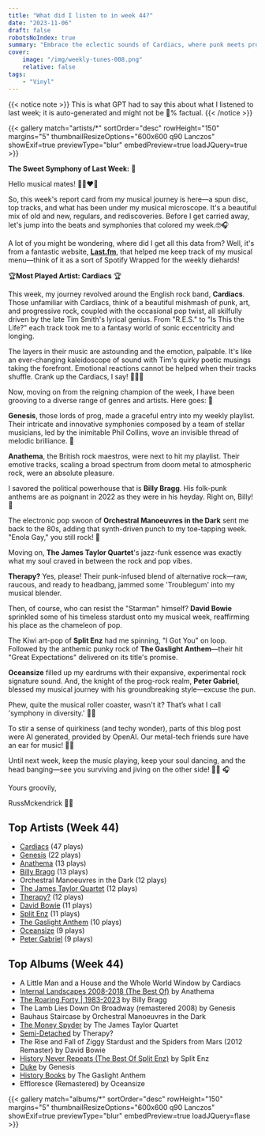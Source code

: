 ```yaml
---
title: "What did I listen to in week 44?"
date: "2023-11-06"
draft: false
robotsNoIndex: true
summary: "Embrace the eclectic sounds of Cardiacs, where punk meets progressive rock and whimsical vibes collide! Their dynamic rhythm will leave you captivated!"
cover:
    image: "/img/weekly-tunes-008.png"
    relative: false
tags:
    - "Vinyl"
---
```


{{< notice note >}}
This is what GPT had to say this about what I listened to last week; it is auto-generated and might not be 💯% factual.
{{< /notice >}}

{{< gallery match="artists/*" sortOrder="desc" rowHeight="150" margins="5" thumbnailResizeOptions="600x600 q90 Lanczos" showExif=true previewType="blur" embedPreview=true loadJQuery=true >}}

**The Sweet Symphony of Last Week:** **🎵**

Hello musical mates! 🎩🎻❤️‍🔥

So, this week's report card from my musical journey is here—a spun disc, top tracks, and what has been under my musical microscope. It's a beautiful mix of old and new, regulars, and rediscoveries. Before I get carried away, let's jump into the beats and symphonies that colored my week.🤓🎧 

A lot of you might be wondering, where did I get all this data from? Well, it's from a fantastic website, **[Last.fm](https://www.last.fm/user/RussMckendrick)**, that helped me keep track of my musical menu—think of it as a sort of Spotify Wrapped for the weekly diehards!

🏆**Most Played Artist: Cardiacs** 🏆

This week, my journey revolved around the English rock band, **Cardiacs**. Those unfamiliar with Cardiacs, think of a beautiful mishmash of punk, art, and progressive rock, coupled with the occasional pop twist, all skilfully driven by the late Tim Smith's lyrical genius. From "R.E.S." to "Is This the Life?" each track took me to a fantasy world of sonic eccentricity and longing.

The layers in their music are astounding and the emotion, palpable. It's like an ever-changing kaleidoscope of sound with Tim's quirky poetic musings taking the forefront. Emotional reactions cannot be helped when their tracks shuffle. Crank up the Cardiacs, I say! 🕺💃🤘

Now, moving on from the reigning champion of the week, I have been grooving to a diverse range of genres and artists. Here goes: 🎼

**Genesis**, those lords of prog, made a graceful entry into my weekly playlist. Their intricate and innovative symphonies composed by a team of stellar musicians, led by the inimitable Phil Collins, wove an invisible thread of melodic brilliance. 🌈

**Anathema**, the British rock maestros, were next to hit my playlist. Their emotive tracks, scaling a broad spectrum from doom metal to atmospheric rock, were an absolute pleasure. 

I savored the political powerhouse that is **Billy Bragg**. His folk-punk anthems are as poignant in 2022 as they were in his heyday. Right on, Billy! 🙌

The electronic pop swoon of **Orchestral Manoeuvres in the Dark** sent me back to the 80s, adding that synth-driven punch to my toe-tapping week. "Enola Gay," you still rock! 🚀

Moving on, **The James Taylor Quartet**'s jazz-funk essence was exactly what my soul craved in between the rock and pop vibes. 

**Therapy?** Yes, please! Their punk-infused blend of alternative rock—raw, raucous, and ready to headbang, jammed some 'Troublegum' into my musical blender. 

Then, of course, who can resist the "Starman" himself? **David Bowie** sprinkled some of his timeless stardust onto my musical week, reaffirming his place as the chameleon of pop.

The Kiwi art-pop of **Split Enz** had me spinning, "I Got You" on loop. Followed by the anthemic punky rock of **The Gaslight Anthem**—their hit "Great Expectations" delivered on its title's promise.

**Oceansize** filled up my eardrums with their expansive, experimental rock signature sound. And, the knight of the prog-rock realm, **Peter Gabriel**, blessed my musical journey with his groundbreaking style—excuse the pun.

Phew, quite the musical roller coaster, wasn't it? That’s what I call 'symphony in diversity.' 🎸🎈

To stir a sense of quirkiness (and techy wonder), parts of this blog post were AI generated, provided by OpenAI. Our metal-tech friends sure have an ear for music! 🤖🎵

Until next week, keep the music playing, keep your soul dancing, and the head banging—see you surviving and jiving on the other side! 🙌🕺 🎧

Yours groovily,

RussMckendrick 🎩🎻

## Top Artists (Week 44)

- [Cardiacs](https://www.mckendrick.rocks/artist/cardiacs/) (47 plays)
- [Genesis](https://www.mckendrick.rocks/artist/genesis/) (22 plays)
- [Anathema](https://www.mckendrick.rocks/artist/anathema/) (13 plays)
- [Billy Bragg](https://www.mckendrick.rocks/artist/billy-bragg/) (13 plays)
- Orchestral Manoeuvres in the Dark (12 plays)
- [The James Taylor Quartet](https://www.mckendrick.rocks/artist/the-james-taylor-quartet/) (12 plays)
- [Therapy?](https://www.mckendrick.rocks/artist/therapy/) (12 plays)
- [David Bowie](https://www.mckendrick.rocks/artist/david-bowie/) (11 plays)
- [Split Enz](https://www.mckendrick.rocks/artist/split-enz/) (11 plays)
- [The Gaslight Anthem](https://www.mckendrick.rocks/artist/the-gaslight-anthem/) (10 plays)
- [Oceansize](https://www.mckendrick.rocks/artist/oceansize/) (9 plays)
- [Peter Gabriel](https://www.mckendrick.rocks/artist/peter-gabriel/) (9 plays)


## Top Albums (Week 44)

- A Little Man and a House and the Whole World Window by Cardiacs
- [Internal Landscapes 2008-2018 (The Best Of)](https://www.mckendrick.rocks/albums/internal-landscapes-2008-2018-the-best-of-12717350/) by Anathema
- [The Roaring Forty | 1983-2023](https://www.mckendrick.rocks/albums/the-roaring-forty-1983-2023-28738012/) by Billy Bragg
- The Lamb Lies Down On Broadway (remastered 2008) by Genesis
- Bauhaus Staircase by Orchestral Manoeuvres in the Dark
- [The Money Spyder](https://www.mckendrick.rocks/albums/the-money-spyder-28740754/) by The James Taylor Quartet
- [Semi-Detached](https://www.mckendrick.rocks/albums/semi-detached-28696462/) by Therapy?
- The Rise and Fall of Ziggy Stardust and the Spiders from Mars (2012 Remaster) by David Bowie
- [History Never Repeats (The Best Of Split Enz)](https://www.mckendrick.rocks/albums/history-never-repeats-the-best-of-split-enz-1414426/) by Split Enz
- [Duke](https://www.mckendrick.rocks/albums/duke-773021/) by Genesis
- [History Books](https://www.mckendrick.rocks/albums/history-books-28718389/) by The Gaslight Anthem
- Effloresce (Remastered) by Oceansize


{{< gallery match="albums/*" sortOrder="desc" rowHeight="150" margins="5" thumbnailResizeOptions="600x600 q90 Lanczos" showExif=true previewType="blur" embedPreview=true loadJQuery=flase >}}